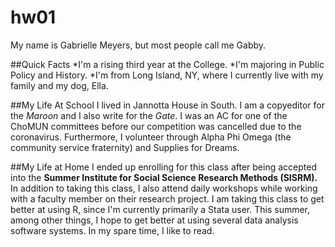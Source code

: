 # hw01

My name is Gabrielle Meyers, but most people call me Gabby.

##Quick Facts
*I'm a rising third year at the College.
*I'm majoring in Public Policy and History.
*I'm from Long Island, NY, where I currently live with my family and my dog, Ella.

##My Life At School
I lived in Jannotta House in South. I am a copyeditor for the *Maroon* and I also write for the *Gate*. I was an AC for one of the ChoMUN committees before our competition was cancelled due to the coronavirus. Furthermore, I volunteer through Alpha Phi Omega (the community service fraternity) and Supplies for Dreams.

##My Life at Home
I ended up enrolling for this class after being accepted into the **Summer Institute for Social Science Research Methods (SISRM).** In addition to taking this class, I also attend daily workshops while working with a faculty member on their research project. I am taking this class to get better at using R, since I'm currently primarily a Stata user. This summer, among other things, I hope to get better at using several data analysis software systems. In my spare time, I like to read.